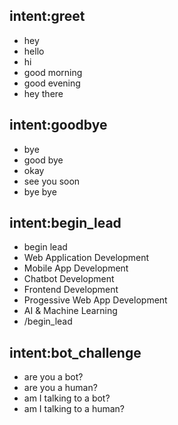 ## intent:greet
- hey
- hello
- hi
- good morning
- good evening
- hey there

<!-- ## intent:accept
- yes
- right
- ok
- okays
- sure
- fine  
- it's ok
- it is okay
- of cause
- ofcause -->

## intent:goodbye
- bye
- good bye
- okay
- see you soon
- bye bye

<!-- ## intent:reject
- no
- don't
- dont
- do not
- please no
- no please
- never
- don't do -->

## intent:begin_lead
- begin lead
- Web Application Development
- Mobile App Development
- Chatbot Development
- Frontend Development
- Progessive Web App Development
- AI & Machine Learning
- /begin_lead

## intent:bot_challenge
- are you a bot?
- are you a human?
- am I talking to a bot?
- am I talking to a human?
